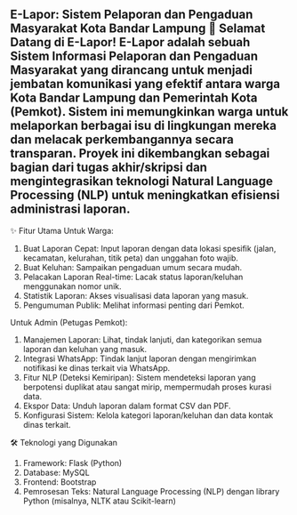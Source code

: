 E-Lapor: Sistem Pelaporan dan Pengaduan Masyarakat Kota Bandar Lampung
👋 Selamat Datang di E-Lapor!
E-Lapor adalah sebuah Sistem Informasi Pelaporan dan Pengaduan Masyarakat yang dirancang untuk menjadi jembatan komunikasi yang efektif antara warga Kota Bandar Lampung dan Pemerintah Kota (Pemkot). Sistem ini memungkinkan warga untuk melaporkan berbagai isu di lingkungan mereka dan melacak perkembangannya secara transparan. Proyek ini dikembangkan sebagai bagian dari tugas akhir/skripsi dan mengintegrasikan teknologi Natural Language Processing (NLP) untuk meningkatkan efisiensi administrasi laporan.
----------------------------------------------------------
✨ Fitur Utama
Untuk Warga:
1.	Buat Laporan Cepat: Input laporan dengan data lokasi spesifik (jalan, kecamatan, kelurahan, titik peta) dan unggahan foto wajib.
2.	Buat Keluhan: Sampaikan pengaduan umum secara mudah.
3.	Pelacakan Laporan Real-time: Lacak status laporan/keluhan menggunakan nomor unik.
4.	Statistik Laporan: Akses visualisasi data laporan yang masuk.
5.	Pengumuman Publik: Melihat informasi penting dari Pemkot.

Untuk Admin (Petugas Pemkot):
1.	Manajemen Laporan: Lihat, tindak lanjuti, dan kategorikan semua laporan dan keluhan yang masuk.
2.	Integrasi WhatsApp: Tindak lanjut laporan dengan mengirimkan notifikasi ke dinas terkait via WhatsApp.
3.	Fitur NLP (Deteksi Kemiripan): Sistem mendeteksi laporan yang berpotensi duplikat atau sangat mirip, mempermudah proses kurasi data.
4.	Ekspor Data: Unduh laporan dalam format CSV dan PDF.
5.	Konfigurasi Sistem: Kelola kategori laporan/keluhan dan data kontak dinas terkait.

🛠 Teknologi yang Digunakan
1.	Framework: Flask (Python)
2.	Database: MySQL
3.	Frontend: Bootstrap
4.	Pemrosesan Teks: Natural Language Processing (NLP) dengan library Python (misalnya, NLTK atau Scikit-learn)
